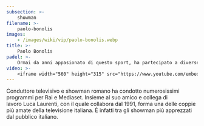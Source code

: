 ```yaml
---
subsection: >-
    showman
filename: >-
    paolo-bonolis
images:
    - /images/wiki/vip/paolo-bonolis.webp
title: >-
    Paolo Bonolis
padel: >-
    Ormai da anni appasionato di questo sport, ha partecipato a diverse manifestazioni sportive solidali. Gioca spesso con ex-calciatori e colleghi del mondo dello spettacolo.
video: >-
    <iframe width="560" height="315" src="https://www.youtube.com/embed/ia-nWqrARsc" title="YouTube video player" frameborder="0" allow="accelerometer; autoplay; clipboard-write; encrypted-media; gyroscope; picture-in-picture" allowfullscreen></iframe>
---
```

Conduttore televisivo e showman romano ha condotto numerosissimi programmi per Rai e Mediaset. Insieme al suo amico e collega di lavoro Luca Laurenti, con il quale collabora dal 1991, forma una delle coppie più amate della televisione italiana. È infatti tra gli showman più apprezzati dal pubblico italiano.